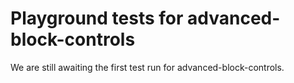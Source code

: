 # Playground tests for advanced-block-controls
We are still awaiting the first test run for advanced-block-controls.

